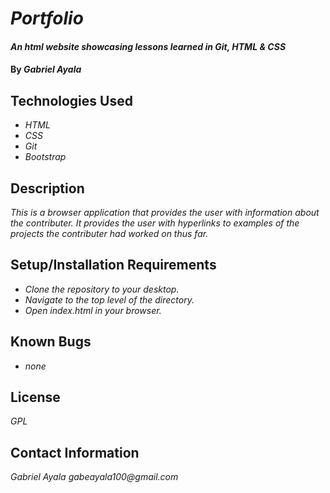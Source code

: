 # _Portfolio_
#### _An html website showcasing lessons learned in Git, HTML & CSS_
#### By _**Gabriel Ayala**_
## Technologies Used
* _HTML_
* _CSS_
* _Git_
* _Bootstrap_
## Description
_This is a browser application that provides the user with information about the contributer. It provides the user with hyperlinks to examples of the projects the contributer had worked on thus far._
## Setup/Installation Requirements
* _Clone the repository to your desktop._
* _Navigate to the top level of the directory._
* _Open index.html in your browser._
## Known Bugs
* _none_
## License
_GPL_
## Contact Information
_Gabriel Ayala gabeayala100@gmail.com_
